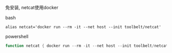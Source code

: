 免安装, netcat使用docker

bash

```shell
alias netcat='docker run --rm -it --net host --init toolbelt/netcat'
```

powershell

```powershell
function netcat { docker run --rm -it --net host --init toolbelt/netcat $args }
```
